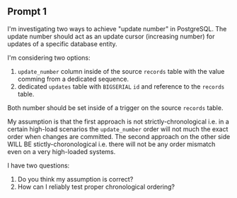 ## Prompt 1

I'm investigating two ways to achieve "update number" in PostgreSQL. The update number should act as an update cursor (increasing number) for updates of a specific database entity. 

I'm considering two options:
1. `update_number` column inside of the source `records` table with the value comming from a dedicated sequence.
2. dedicated `updates` table with `BIGSERIAL` `id` and reference to the `records` table.

Both number should be set inside of a trigger on the source `records` table. 

My assumption is that the first approach is not strictly-chronological i.e. in a certain high-load scenarios the `update_number` order will not much the exact order when changes are committed. The second approach on the other side WILL BE stictly-choronological i.e. there will not be any order mismatch even on a very high-loaded systems.

I have two questions:

1. Do you think my assumption is correct?
2. How can I reliably test proper chronological ordering?